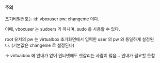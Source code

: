 
#### 주의
초기비밀번호는
id: vboxuser
pw: changeme
이다.

이때, vboxuser 는 sudoers 가 아니며, sudo 를 사용할 수 없다.

root 유저의 pw 는 virtualbox 초기화면에서 입력한 user 의 pw 와 동일하게 설정된다.
(기본값은 changeme 로 설정된다)

-> virtualbox 에 안내가 없어 인터넷에도 햇갈리는 사람이 많음... 안내가 필요할 듯함